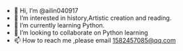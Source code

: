 - 👋 Hi, I’m @ailin040917
- 👀 I’m interested in history,Artistic creation and reading.
- 🌱 I’m currently learning Python.
- 💞️ I’m looking to collaborate on Python learning
- 📫 How to reach me ,please email 1582457085@qq.com

<!---
ailin040917/ailin040917 is a ✨ special ✨ repository because its `README.md` (this file) appears on your GitHub profile.
You can click the Preview link to take a look at your changes.
--->
